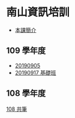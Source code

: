南山資訊培訓
===

- [本課簡介](https://hackmd.io/@nssh/about)

109 學年度
---

- [20190905](https://hackmd.io/@nssh/20190905)
- [20190917 基礎班](https://hackmd.io/@nssh/20190917)


108 學年度
---

[108 共筆](https://bit.ly/nssh2019)